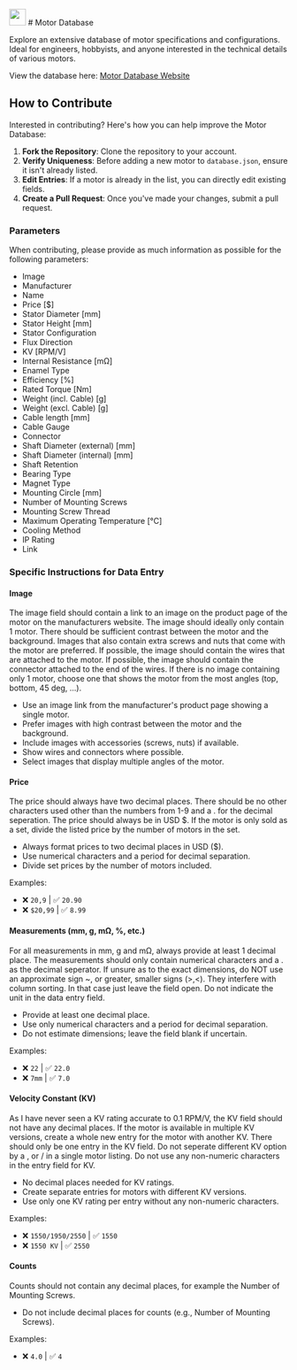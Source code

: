 <img src="URL_to_small_image" width="30" height="30"> # Motor Database


Explore an extensive database of motor specifications and configurations. Ideal for engineers, hobbyists, and anyone interested in the technical details of various motors.

View the database here:
[Motor Database Website](https://marc-frank.github.io/motor-database/)

## How to Contribute

Interested in contributing? Here's how you can help improve the Motor Database:

1. **Fork the Repository**: Clone the repository to your account.
2. **Verify Uniqueness**: Before adding a new motor to `database.json`, ensure it isn't already listed.
3. **Edit Entries**: If a motor is already in the list, you can directly edit existing fields.
4. **Create a Pull Request**: Once you've made your changes, submit a pull request.

### Parameters

When contributing, please provide as much information as possible for the following parameters:

- Image
- Manufacturer
- Name
- Price [$]
- Stator Diameter [mm]
- Stator Height [mm]
- Stator Configuration
- Flux Direction
- KV [RPM/V]
- Internal Resistance [mΩ]
- Enamel Type
- Efficiency [%]
- Rated Torque [Nm]
- Weight (incl. Cable) [g]
- Weight (excl. Cable) [g]
- Cable length [mm]
- Cable Gauge
- Connector
- Shaft Diameter (external) [mm]
- Shaft Diameter (internal) [mm]
- Shaft Retention
- Bearing Type
- Magnet Type
- Mounting Circle [mm]
- Number of Mounting Screws
- Mounting Screw Thread
- Maximum Operating Temperature [°C]
- Cooling Method
- IP Rating
- Link

### Specific Instructions for Data Entry

#### Image

The image field should contain a link to an image on the product page of the motor on the manufacturers website. The image should ideally only contain 1 motor. There should be sufficient contrast between the motor and the background. Images that also contain extra screws and nuts that come with the motor are preferred. If possible, the image should contain the wires that are attached to the motor. If possible, the image should contain the connector attached to the end of the wires. If there is no image containing only 1 motor, choose one that shows the motor from the most angles (top, bottom, 45 deg, ...).

- Use an image link from the manufacturer's product page showing a single motor.
- Prefer images with high contrast between the motor and the background.
- Include images with accessories (screws, nuts) if available.
- Show wires and connectors where possible.
- Select images that display multiple angles of the motor.

#### Price

The price should always have two decimal places. There should be no other characters used other than the numbers from 1-9 and a . for the decimal seperation. The price should always be in USD $. If the motor is only sold as a set, divide the listed price by the number of motors in the set.

- Always format prices to two decimal places in USD ($).
- Use numerical characters and a period for decimal separation.
- Divide set prices by the number of motors included.

Examples:
  - ❌ `20,9`   | ✅ `20.90`
  - ❌ `$20,99` | ✅ `8.99`

#### Measurements (mm, g, mΩ, %, etc.)
For all measurements in mm, g and mΩ, always provide at least 1 decimal place. The measurements should only contain numerical characters and a . as the decimal seperator. If unsure as to the exact dimensions, do NOT use an approximate sign ~, or greater, smaller signs (>,<). They interfere with column sorting. In that case just leave the field open. Do not indicate the unit in the data entry field.

- Provide at least one decimal place.
- Use only numerical characters and a period for decimal separation.
- Do not estimate dimensions; leave the field blank if uncertain.

Examples:
  - ❌ `22`  | ✅ `22.0`
  - ❌ `7mm` | ✅ `7.0`

#### Velocity Constant (KV)

As I have never seen a KV rating accurate to 0.1 RPM/V, the KV field should not have any decimal places. If the motor is available in multiple KV versions, create a whole new entry for the motor with another KV. There should only be one entry in the KV field. Do not seperate different KV option by a , or / in a single motor listing. Do not use any non-numeric characters in the entry field for KV.

- No decimal places needed for KV ratings.
- Create separate entries for motors with different KV versions.
- Use only one KV rating per entry without any non-numeric characters.

Examples:
  - ❌ `1550/1950/2550` | ✅ `1550`
  - ❌ `1550 KV`        | ✅ `2550`

#### Counts

Counts should not contain any decimal places, for example the Number of Mounting Screws.

- Do not include decimal places for counts (e.g., Number of Mounting Screws).

Examples:
  - ❌ `4.0` | ✅ `4`
